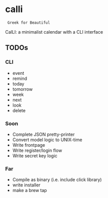 # calli
`` Greek for Beautiful``

CalLI: a minimalist calendar with a CLI interface

## TODOs

### CLI
- event
- remind
- today
- tomorrow
- week
- next
- look
- delete

### Soon
- Complete JSON pretty-printer
- Convert model logic to UNIX-time
- Write frontpage
- Write register/login flow
- Write secret key logic



### Far
- Compile as binary (i.e. include click library)
- write installer
- make a brew tap
